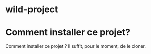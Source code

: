 # wild-project

Comment installer ce projet?
=======
Comment installer ce projet ?
Il suffit, pour le moment, de le cloner.